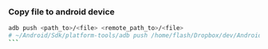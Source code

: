 ### Copy file to android device
````bash
adb push <path_to>/<file> <remote_path_to>/<file>
# ~/Android/Sdk/platform-tools/adb push /home/flash/Dropbox/dev/Android/armenianalphabet/armenianalphabet.apk /mnt/sdcard/Download/armenianalphabet.apk
```

